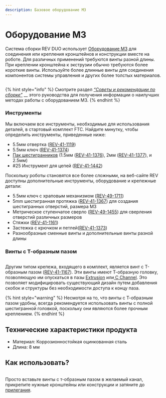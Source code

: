 ```yaml
---
description: Базовое оборудование M3
---
```


# Оборудование M3

Система сборки REV DUO использует [Оборудование M3](https://www.revrobotics.com/ftc/hardware/fasteners/) для соединения или крепления кронштейнов и конструкции вместе на роботе. Для различных применений требуются винты разной длины. При креплении кронштейна к экструзии обычно требуются более короткие винты. Используйте более длинные винты для соединения компонентов системы управления и других более толстых материалов.

<figure><img src="https://2589213514-files.gitbook.io/~/files/v0/b/gitbook-legacy-files/o/assets%2F-M5yw0n8IneF5-9ybLjT%2F-MBdaAEM_fx2eAmY_r3b%2F-MBdecpvUjZ0yPGnieHq%2FM3_Nut_Nyloc_Nut_Hex_Head_Screw.png?alt=media&#x26;token=c9c22723-35b9-4ad9-9525-584301d881c8" alt=""><figcaption></figcaption></figure>

{% hint style="info" %}
Смотрите раздел [_“Советы и рекомендации по сборке”_](broken-reference) __ этого руководства для получения информации о наилучших методах работы с оборудованием M3.
{% endhint %}

### Инструменты

Мы включаем все инструменты, необходимые для использования деталей, в стартовый комплект FTC. Найдите минутку, чтобы определить инструменты, приведенные ниже:

* 5.5мм отвертка ([REV-41-1119](https://www.revrobotics.com/rev-41-1119/))
* 5.5мм ключ ([REV-41-1374](https://www.revrobotics.com/rev-41-1374/))
* [Пак шестигранников](https://www.revrobotics.com/rev-45-1882/) (1.5мм ([REV-41-1376](https://www.revrobotics.com/rev-41-1376/)), 2мм ([REV-41-1377](https://www.revrobotics.com/rev-41-1377/)), и 2.5мм)&#x20;
* \#25 Инструмент для цепей ([REV-41-1442](https://www.revrobotics.com/rev-41-1442/))

Поскольку роботы становятся все более сложными, на веб-сайте REV доступны дополнительные инструменты, оборудование и крепежные детали:

* 5.5мм ключ с храповым механизмом ([REV-49-1711](https://www.revrobotics.com/rev-49-1711/))&#x20;
* 5mm шестигранная протяжка ([REV-41-1367](https://www.revrobotics.com/rev-41-1367/)) для создания шестигранных отверстий, размера М3  &#x20;
* Метрическое ступенчатое сверло ([REV-49-1455](https://www.revrobotics.com/rev-49-1455/)) для сверления отверстий различных размеров
* Стяжки ([REV-41-1161](https://www.revrobotics.com/rev-41-1161/))
* Застежка с крючком и петлей([REV-41-1373](https://www.revrobotics.com/rev-41-1373/))&#x20;
* Разнообразные сменные винты и дополнительные винты разной длины

### Винты с Т-образным пазом

<figure><img src="https://2589213514-files.gitbook.io/~/files/v0/b/gitbook-legacy-files/o/assets%2F-M5yw0n8IneF5-9ybLjT%2F-MBdaAEM_fx2eAmY_r3b%2F-MBdeggMe8oZqZuzjWyJ%2FM3_T_Slot_Screw-01.png?alt=media&#x26;token=31b0fbec-87ec-4d6a-a380-08fec297f98d" alt=""><figcaption></figcaption></figure>

Другим типом крепежа, входящего в комплект, является винт с Т-образным пазом ([REV-41-1167](https://www.revrobotics.com/rev-41-1167/)). Эти винты имеют Т-образную головку, позволяющую им опускаться в пазы [Extrusion](https://www.revrobotics.com/ftc/structure/15mm-extrusion/) или[ C Channel](https://www.revrobotics.com/competition/ftc/structure/channel/). Это позволяет модифицировать существующий дизайн путем добавления скобок и структуры без необходимости доступа к концу паза.

{% hint style="warning" %}
Несмотря на то, что винты с Т-образным пазом удобны, всегда рекомендуется использовать винты с полной шестигранной головкой, поскольку они являются более прочным креплением.
{% endhint %}



## Технические характеристики продукта

* Материал: Коррозионностойкая оцинкованная сталь
* Длина: 8 мм

## Как использовать?

<figure><img src="https://2589213514-files.gitbook.io/~/files/v0/b/gitbook-x-prod.appspot.com/o/spaces%2FH9K1InCLC1ZxIkdPJt31%2Fuploads%2FW0iVhFEB0bS4CHFQP4wB%2Ft-slot%20drop%20ins.png?alt=media&#x26;token=c8ecfee0-0d0a-4cc4-b7dc-17be7f5e1860" alt=""><figcaption></figcaption></figure>

Просто вставьте винты с т-образным пазом в желаемый канал, прикрепите нужные кронштейны или конструкции и затяните до [прилегания](broken-reference).&#x20;
